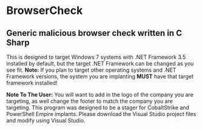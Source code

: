 # BrowserCheck
## Generic malicious browser check written in C Sharp
This is designed to target Windows 7 systems with .NET Framework 3.5 installed by default, but the target .NET Framework can be changed as you see fit. **Note:** If you plan to target other operating systems and .NET Framework versions, the system you are implanting **MUST** have that target framework installed!

**Note To The User:** You will want to add in the logo of the company you are targeting, as well change the footer to match the company you are targeting. This program was designed to be a stager for CobaltStrike and PowerShell Empire implants. Please download the Visual Studio project files and modify using Visual Studio.